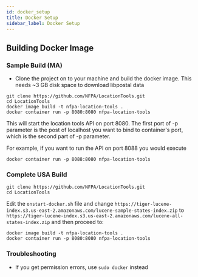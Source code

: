 ```yaml
---
id: docker_setup
title: Docker Setup
sidebar_label: Docker Setup
---
```


## Building Docker Image


### Sample Build (MA)

- Clone the project on to your machine and build the docker image. This needs ~3 GB disk space to download libpostal data

```
git clone https://github.com/NFPA/LocationTools.git
cd LocationTools
docker image build -t nfpa-location-tools .
docker container run -p 8080:8080 nfpa-location-tools
```

This will start the location tools API on port 8080. The first port of -p parameter is the post of localhost you want to bind to container's port, which is the second part of -p parameter.

For example, if you want to run the API on port 8088 you would execute

```
docker container run -p 8088:8080 nfpa-location-tools
```

### Complete USA Build

```
git clone https://github.com/NFPA/LocationTools.git
cd LocationTools
```

Edit the `onstart-docker.sh` file and change `https://tiger-lucene-index.s3.us-east-2.amazonaws.com/lucene-sample-states-index.zip` to `https://tiger-lucene-index.s3.us-east-2.amazonaws.com/lucene-all-states-index.zip` and then proceed  to:

```
docker image build -t nfpa-location-tools .
docker container run -p 8080:8080 nfpa-location-tools
```

### Troubleshooting

- If you get permission errors, use `sudo docker` instead

